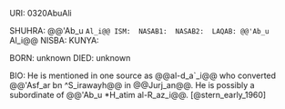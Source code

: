 URI: 0320AbuAli

SHUHRA: @@'Ab_u `Al_i@@
ISM: 
NASAB1: 
NASAB2: 
LAQAB: @@'Ab_u `Al_i@@
NISBA: 
KUNYA: 

BORN: unknown
DIED: unknown

BIO: He is mentioned in one source as @@al-d_a`_i@@ who converted @@'Asf_ar bn ^S_irawayh@@ in @@Jurj_an@@. He is possibly a subordinate of @@'Ab_u *H_atim al-R_az_i@@. [@stern_early_1960]
